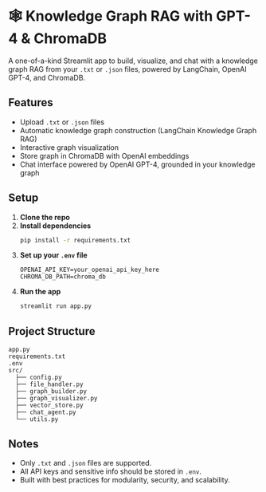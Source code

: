 # 🕸️ Knowledge Graph RAG with GPT-4 & ChromaDB

A one-of-a-kind Streamlit app to build, visualize, and chat with a knowledge graph RAG from your `.txt` or `.json` files, powered by LangChain, OpenAI GPT-4, and ChromaDB.

## Features
- Upload `.txt` or `.json` files
- Automatic knowledge graph construction (LangChain Knowledge Graph RAG)
- Interactive graph visualization
- Store graph in ChromaDB with OpenAI embeddings
- Chat interface powered by OpenAI GPT-4, grounded in your knowledge graph

## Setup
1. **Clone the repo**
2. **Install dependencies**
   ```bash
   pip install -r requirements.txt
   ```
3. **Set up your `.env` file**
   ```env
   OPENAI_API_KEY=your_openai_api_key_here
   CHROMA_DB_PATH=chroma_db
   ```
4. **Run the app**
   ```bash
   streamlit run app.py
   ```

## Project Structure
```
app.py
requirements.txt
.env
src/
  ├── config.py
  ├── file_handler.py
  ├── graph_builder.py
  ├── graph_visualizer.py
  ├── vector_store.py
  ├── chat_agent.py
  └── utils.py
```

## Notes
- Only `.txt` and `.json` files are supported.
- All API keys and sensitive info should be stored in `.env`.
- Built with best practices for modularity, security, and scalability. 